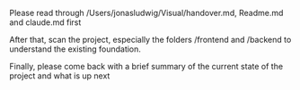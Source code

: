Please read through /Users/jonasludwig/Visual/handover.md, Readme.md and claude.md first

After that, scan the project, especially the folders /frontend and /backend to understand the existing foundation.

Finally, please come back with a brief summary of the current state of the project and what is up next